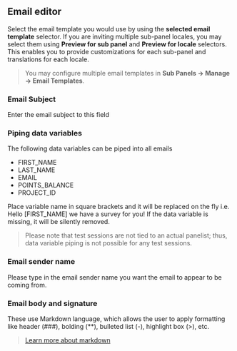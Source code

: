 ## Email editor
Select the email template you would use by using the **selected email template** selector. If you are inviting multiple sub-panel locales, you may select them using **Preview for sub panel** and **Preview for locale** selectors. This enables you to provide customizations for each sub-panel and translations for each locale.

> You may configure multiple email templates in **Sub Panels -> Manage -> Email Templates**.

### Email Subject
Enter the email subject to this field

### Piping data variables
The following data variables can be piped into all emails

- FIRST_NAME
- LAST_NAME
- EMAIL
- POINTS_BALANCE
- PROJECT_ID

Place variable name in square brackets and it will be replaced on the fly i.e. Hello [FIRST_NAME] we have a survey for you! If the data variable is missing, it will be silently removed.

> Please note that test sessions are not tied to an actual panelist; thus, data variable piping is not possible for any test sessions.

### Email sender name
Please type in the email sender name you want the email to appear to be coming from.

### Email body and signature
These use Markdown language, which allows the user to apply formatting like header (###), bolding (\**), bulleted list (-), highlight box (>), etc.

> [Learn more about markdown](https://www.markdownguide.org/basic-syntax/#overview)
